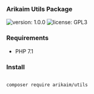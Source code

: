 ### Arikaim Utils Package
![version: 1.0.0](https://img.shields.io/github/release/arikaim/utils.svg)
![license: GPL3](https://img.shields.io/badge/License-GPLv3-blue.svg)
   
### Requirements 
  * PHP 7.1

### Install
```bash

composer require arikaim/utils

```
